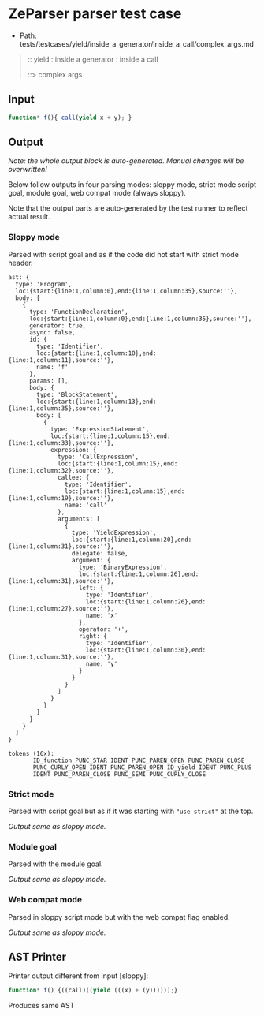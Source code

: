 # ZeParser parser test case

- Path: tests/testcases/yield/inside_a_generator/inside_a_call/complex_args.md

> :: yield : inside a generator : inside a call
>
> ::> complex args

## Input

`````js
function* f(){ call(yield x + y); }
`````

## Output

_Note: the whole output block is auto-generated. Manual changes will be overwritten!_

Below follow outputs in four parsing modes: sloppy mode, strict mode script goal, module goal, web compat mode (always sloppy).

Note that the output parts are auto-generated by the test runner to reflect actual result.

### Sloppy mode

Parsed with script goal and as if the code did not start with strict mode header.

`````
ast: {
  type: 'Program',
  loc:{start:{line:1,column:0},end:{line:1,column:35},source:''},
  body: [
    {
      type: 'FunctionDeclaration',
      loc:{start:{line:1,column:0},end:{line:1,column:35},source:''},
      generator: true,
      async: false,
      id: {
        type: 'Identifier',
        loc:{start:{line:1,column:10},end:{line:1,column:11},source:''},
        name: 'f'
      },
      params: [],
      body: {
        type: 'BlockStatement',
        loc:{start:{line:1,column:13},end:{line:1,column:35},source:''},
        body: [
          {
            type: 'ExpressionStatement',
            loc:{start:{line:1,column:15},end:{line:1,column:33},source:''},
            expression: {
              type: 'CallExpression',
              loc:{start:{line:1,column:15},end:{line:1,column:32},source:''},
              callee: {
                type: 'Identifier',
                loc:{start:{line:1,column:15},end:{line:1,column:19},source:''},
                name: 'call'
              },
              arguments: [
                {
                  type: 'YieldExpression',
                  loc:{start:{line:1,column:20},end:{line:1,column:31},source:''},
                  delegate: false,
                  argument: {
                    type: 'BinaryExpression',
                    loc:{start:{line:1,column:26},end:{line:1,column:31},source:''},
                    left: {
                      type: 'Identifier',
                      loc:{start:{line:1,column:26},end:{line:1,column:27},source:''},
                      name: 'x'
                    },
                    operator: '+',
                    right: {
                      type: 'Identifier',
                      loc:{start:{line:1,column:30},end:{line:1,column:31},source:''},
                      name: 'y'
                    }
                  }
                }
              ]
            }
          }
        ]
      }
    }
  ]
}

tokens (16x):
       ID_function PUNC_STAR IDENT PUNC_PAREN_OPEN PUNC_PAREN_CLOSE
       PUNC_CURLY_OPEN IDENT PUNC_PAREN_OPEN ID_yield IDENT PUNC_PLUS
       IDENT PUNC_PAREN_CLOSE PUNC_SEMI PUNC_CURLY_CLOSE
`````

### Strict mode

Parsed with script goal but as if it was starting with `"use strict"` at the top.

_Output same as sloppy mode._

### Module goal

Parsed with the module goal.

_Output same as sloppy mode._

### Web compat mode

Parsed in sloppy script mode but with the web compat flag enabled.

_Output same as sloppy mode._

## AST Printer

Printer output different from input [sloppy]:

````js
function* f() {((call)((yield (((x) + (y))))));}
````

Produces same AST
